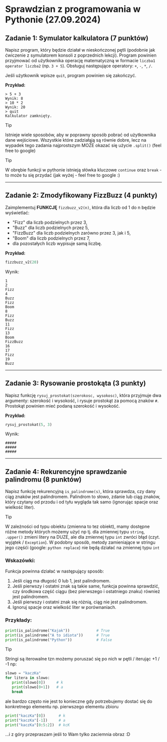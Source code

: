 
# Sprawdzian z programowania w Pythonie (27.09.2024)

## Zadanie 1: Symulator kalkulatora (7 punktów)
Napisz program, który będzie działał w nieskończonej pętli (podobnie jak ćwiczenie z symulatorem konsoli z poprzednich lekcji). Program powinien przyjmować od użytkownika operację matematyczną w formacie `liczba1 operator liczba2` (np. `3 + 5`). Obsługuj następujące operatory: `+`, `-`, `*`, `/`. 

Jeśli użytkownik wpisze `quit`, program powinien się zakończyć.

**Przykład:**
```
> 5 + 3
Wynik: 8
> 10 * 2
Wynik: 20
> quit
Kalkulator zamknięty.
```

> [!TIP] 
> Istnieje wiele sposobów, aby w poprawny sposób pobrać od użytkownika dane wejściowe. 
> Wszystkie które zadziałąją są równie dobre, lecz na wypadek tego zadania najprostszym MOŻE okazać się użycie `.split()` (feel free to google)

> [!TIP] 
> W obrębie funkcji w pythonie istnieją słówka kluczowe `continue` oraz `break` - to może tu się przydać (jak wyżej - feel free to google :)

---

## Zadanie 2: Zmodyfikowany FizzBuzz (4 punkty)
Zaimplementuj **FUNKCJĘ** `fizzbuzz_v2(n)`, która dla liczb od 1 do n będzie wyświetlać:
- "Fizz" dla liczb podzielnych przez 3,
- "Buzz" dla liczb podzielnych przez 5,
- "FizzBuzz" dla liczb podzielnych zarówno przez 3, jak i 5,
- "Boom" dla liczb podzielnych przez 7,
- dla pozostałych liczb wypisuje samą liczbę.

**Przykład:**
```python
fizzbuzz_v2(20)
```

Wynik:
```
1
2
Fizz
4
Buzz
Fizz
Boom
8
Fizz
Buzz
11
Fizz
13
Boom
FizzBuzz
16
17
Fizz
19
Buzz
```

---

## Zadanie 3: Rysowanie prostokąta (3 punkty)
Napisz funkcję `rysuj_prostokat(szerokosc, wysokosc)`, która przyjmuje dwa argumenty: szerokość i wysokość, i rysuje prostokąt za pomocą znaków `#`. Prostokąt powinien mieć podaną szerokość i wysokość.

**Przykład:**
```python
rysuj_prostokat(5, 3)
```

Wynik:
```
#####
#####
#####
```

---
## Zadanie 4: Rekurencyjne sprawdzanie palindromu (8 punktów)
Napisz funkcję rekurencyjną `is_palindrome(s)`, która sprawdza, czy dany ciąg znaków jest palindromem. Palindrom to słowo, zdanie lub ciąg znaków, który czytany od przodu i od tyłu wygląda tak samo (ignorując spacje oraz wielkość liter).

> [!TIP] 
> W zależności od typu obiektu (zmienna to tez obiekt), mamy dostępne różne metody których możemy użyć np tj. dla zmiennej typu `string`, `.upper()` zmieni litery na DUZE, 
> ale dla zmiennej typu `int` zwróci błąd (czyt. wyjątek / `Exception`). W podobny sposób, metody zamieniające w stringu jego częśći (google: `python replace`) nie będą działać na zmiennej typu `int`

### Wskazówki:

Funkcja powinna działać w następujący sposób:

1. Jeśli ciąg ma długość 0 lub 1, jest palindromem.
2. Jeśli pierwszy i ostatni znak są takie same, funkcja powinna sprawdzić, czy środkowa część ciągu (bez pierwszego i ostatniego znaku) również jest palindromem.
3. Jeśli pierwszy i ostatni znak się różnią, ciąg nie jest palindromem.
4. Ignoruj spacje oraz wielkość liter w porównaniach.

### Przykłady:

```python
print(is_palindrome("Kajak"))            # True
print(is_palindrome("A to idiota"))      # True
print(is_palindrome("Python"))           # False
```

> [!TIP] 
> Stringi są iterowalne tzn możemy poruszać się po nich w pętli / iterując +1 / -1 np:
> ```python
> slowo = "kaczKa"
> for litera in slowo:
>    print(slowo[0])     # k
>    print(slowo[0+1])   # a
>    break
> ```
> ale bardzo często nie jest to konieczne gdy potrzebujemy dostać się do konkretnego elementu np. pierwszego elementu zbioru
> ```python
> print("kaczKa"[0])      # k
> print("kaczKa"[-1])     # a
> print("kaczKa"[0:5:2])  # kcK
> ```
> ...i z góry przepraszam jeśli to Wam tylko zaciemnia obraz :D
